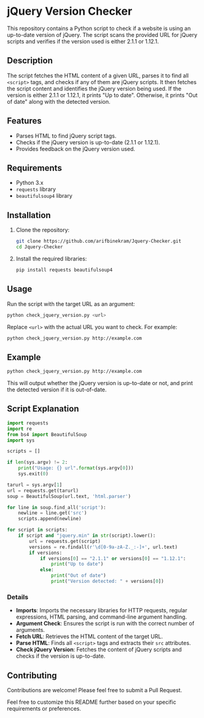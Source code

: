 # jQuery Version Checker

This repository contains a Python script to check if a website is using an up-to-date version of jQuery. The script scans the provided URL for jQuery scripts and verifies if the version used is either 2.1.1 or 1.12.1.

## Description

The script fetches the HTML content of a given URL, parses it to find all `<script>` tags, and checks if any of them are jQuery scripts. It then fetches the script content and identifies the jQuery version being used. If the version is either 2.1.1 or 1.12.1, it prints "Up to date". Otherwise, it prints "Out of date" along with the detected version.

## Features

- Parses HTML to find jQuery script tags.
- Checks if the jQuery version is up-to-date (2.1.1 or 1.12.1).
- Provides feedback on the jQuery version used.

## Requirements

- Python 3.x
- `requests` library
- `beautifulsoup4` library

## Installation

1. Clone the repository:

    ```bash
    git clone https://github.com/arifbinekram/Jquery-Checker.git
    cd Jquery-Checker
    ```

2. Install the required libraries:

    ```bash
    pip install requests beautifulsoup4
    ```

## Usage

Run the script with the target URL as an argument:

```bash
python check_jquery_version.py <url>
```

Replace `<url>` with the actual URL you want to check. For example:

```bash
python check_jquery_version.py http://example.com
```

## Example

```sh
python check_jquery_version.py http://example.com
```

This will output whether the jQuery version is up-to-date or not, and print the detected version if it is out-of-date.

## Script Explanation

```python
import requests
import re
from bs4 import BeautifulSoup
import sys

scripts = []

if len(sys.argv) != 2:
    print("Usage: {} url".format(sys.argv[0]))
    sys.exit(0)

tarurl = sys.argv[1]
url = requests.get(tarurl)
soup = BeautifulSoup(url.text, 'html.parser')

for line in soup.find_all('script'):
    newline = line.get('src')
    scripts.append(newline)

for script in scripts:
    if script and "jquery.min" in str(script).lower():
        url = requests.get(script)
        versions = re.findall(r'\d[0-9a-zA-Z._:-]+', url.text)
        if versions:
            if versions[0] == "2.1.1" or versions[0] == "1.12.1":
                print("Up to date")
            else:
                print("Out of date")
                print("Version detected: " + versions[0])
```

### Details

- **Imports**: Imports the necessary libraries for HTTP requests, regular expressions, HTML parsing, and command-line argument handling.
- **Argument Check**: Ensures the script is run with the correct number of arguments.
- **Fetch URL**: Retrieves the HTML content of the target URL.
- **Parse HTML**: Finds all `<script>` tags and extracts their `src` attributes.
- **Check jQuery Version**: Fetches the content of jQuery scripts and checks if the version is up-to-date.

## Contributing

Contributions are welcome! Please feel free to submit a Pull Request.


Feel free to customize this README further based on your specific requirements or preferences.

